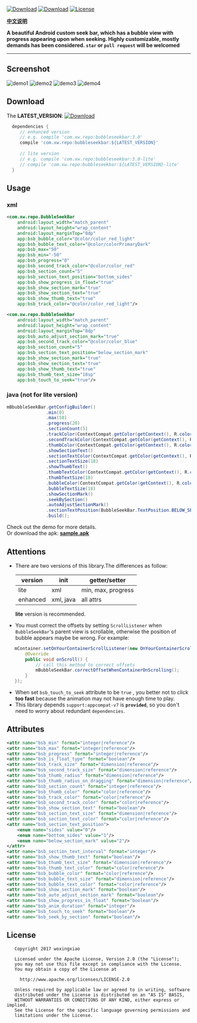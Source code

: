[![Download](https://api.bintray.com/packages/woxingxiao/maven/bubbleseekbar/images/download.svg?version=3.0)](https://bintray.com/woxingxiao/maven/bubbleseekbar/3.0/link)
[![Download](https://api.bintray.com/packages/woxingxiao/maven/bubbleseekbar/images/download.svg?version=3.0-lite)](https://bintray.com/woxingxiao/maven/bubbleseekbar/3.0-lite/link)
[![License](http://img.shields.io/badge/License-Apache%202.0-brightgreen.svg?style=flat)](https://opensource.org/licenses/Apache-2.0)

[**中文说明**](https://github.com/woxingxiao/BubbleSeekBar/blob/master/README_zh.md)

**A beautiful Android custom seek bar, which has a bubble view with progress appearing upon when seeking. Highly customizable, mostly demands has been considered. `star` or `pull request` will be welcomed**
****
## Screenshot
![demo1](https://github.com/woxingxiao/BubbleSeekBar/blob/master/screenshot/demo1.gif)
![demo2](https://github.com/woxingxiao/BubbleSeekBar/blob/master/screenshot/demo2.gif)
![demo3](https://github.com/woxingxiao/BubbleSeekBar/blob/master/screenshot/demo3.gif)
![demo4](https://github.com/woxingxiao/BubbleSeekBar/blob/master/screenshot/demo4.gif)

## Download
The **LATEST_VERSION**: [![Download](https://api.bintray.com/packages/woxingxiao/maven/bubbleseekbar/images/download.svg)](https://bintray.com/woxingxiao/maven/bubbleseekbar/_latestVersion)
```groovy
  dependencies {
     // enhanced version
     // e.g. compile 'com.xw.repo:bubbleseekbar:3.0'
     compile 'com.xw.repo:bubbleseekbar:${LATEST_VERSION}'
     
     // lite version
     // e.g. compile 'com.xw.repo:bubbleseekbar:3.0-lite'
     // compile 'com.xw.repo:bubbleseekbar:${LATEST_VERSION}-lite'
  }
```

## Usage  
### xml  
```xml
<com.xw.repo.BubbleSeekBar
    android:layout_width="match_parent"
    android:layout_height="wrap_content"
    android:layout_marginTop="8dp"
    app:bsb_bubble_color="@color/color_red_light"
    app:bsb_bubble_text_color="@color/colorPrimaryDark"
    app:bsb_max="50"
    app:bsb_min="-50"
    app:bsb_progress="0"
    app:bsb_second_track_color="@color/color_red"
    app:bsb_section_count="5"
    app:bsb_section_text_position="bottom_sides"
    app:bsb_show_progress_in_float="true"
    app:bsb_show_section_mark="true"
    app:bsb_show_section_text="true"
    app:bsb_show_thumb_text="true"
    app:bsb_track_color="@color/color_red_light"/>
```
```xml
<com.xw.repo.BubbleSeekBar
    android:layout_width="match_parent"
    android:layout_height="wrap_content"
    android:layout_marginTop="8dp"
    app:bsb_auto_adjust_section_mark="true"
    app:bsb_second_track_color="@color/color_blue"
    app:bsb_section_count="5"
    app:bsb_section_text_position="below_section_mark"
    app:bsb_show_section_mark="true"
    app:bsb_show_section_text="true"
    app:bsb_show_thumb_text="true"
    app:bsb_thumb_text_size="18sp"
    app:bsb_touch_to_seek="true"/>
```
### java (not for **lite** version)
```java
mBbubbleSeekBar.getConfigBuilder()
               .min(0)
               .max(50)
               .progress(20)
               .sectionCount(5)
               .trackColor(ContextCompat.getColor(getContext(), R.color.color_gray))
               .secondTrackColor(ContextCompat.getColor(getContext(), R.color.color_blue))
               .thumbColor(ContextCompat.getColor(getContext(), R.color.color_blue))
               .showSectionText()
               .sectionTextColor(ContextCompat.getColor(getContext(), R.color.colorPrimary))
               .sectionTextSize(18)
               .showThumbText()
               .thumbTextColor(ContextCompat.getColor(getContext(), R.color.color_red))
               .thumbTextSize(18)
               .bubbleColor(ContextCompat.getColor(getContext(), R.color.color_green))
               .bubbleTextSize(18)
               .showSectionMark()
               .seekBySection()
               .autoAdjustSectionMark()
               .sectionTextPosition(BubbleSeekBar.TextPosition.BELOW_SECTION_MARK)
               .build();
```
Check out the demo for more details.  
Or download the apk:
[**sample.apk**](https://github.com/woxingxiao/BubbleSeekBar/raw/master/apk/sample.apk)
## Attentions  
- There are two versions of this library.The differences as follow:  

  version | init | getter/setter
  -------- | ---|---
  lite|xml|min, max, progress
  enhanced|xml, java|all attrs

  **lite** version is recommended.

- You must correct the offsets by setting `ScrollListener` when `BubbleSeekBar`'s parent view is scrollable, otherwise the position of bubble appears maybe be wrong. For example:
```java
   mContainer.setOnYourContainerScrollListener(new OnYourContainerScrollListener() {
       @Override
       public void onScroll() {
           // call this method to correct offsets
           mBubbleSeekBar.correctOffsetWhenContainerOnScrolling();
       }
   });
```
- When set `bsb_touch_to_seek` attribute to be `true` , you better not to click **too fast** because the animation may not have enough time to play.
- This library depends `support:appcompat-v7` is **`provided`**, so you don't need to worry about redundant `dependencies`.

## Attributes  
```xml
<attr name="bsb_min" format="integer|reference"/>
<attr name="bsb_max" format="integer|reference"/>
<attr name="bsb_progress" format="integer|reference"/>
<attr name="bsb_is_float_type" format="boolean"/>
<attr name="bsb_track_size" format="dimension|reference"/>
<attr name="bsb_second_track_size" format="dimension|reference"/>
<attr name="bsb_thumb_radius" format="dimension|reference"/>
<attr name="bsb_thumb_radius_on_dragging" format="dimension|reference"/>
<attr name="bsb_section_count" format="integer|reference"/>
<attr name="bsb_thumb_color" format="color|reference"/>
<attr name="bsb_track_color" format="color|reference"/>
<attr name="bsb_second_track_color" format="color|reference"/>
<attr name="bsb_show_section_text" format="boolean"/>
<attr name="bsb_section_text_size" format="dimension|reference"/>
<attr name="bsb_section_text_color" format="color|reference"/>
<attr name="bsb_section_text_position">
    <enum name="sides" value="0"/>
    <enum name="bottom_sides" value="1"/>
    <enum name="below_section_mark" value="2"/>
</attr>
<attr name="bsb_section_text_interval" format="integer"/>
<attr name="bsb_show_thumb_text" format="boolean"/>
<attr name="bsb_thumb_text_size" format="dimension|reference"/>
<attr name="bsb_thumb_text_color" format="color|reference"/>
<attr name="bsb_bubble_color" format="color|reference"/>
<attr name="bsb_bubble_text_size" format="dimension|reference"/>
<attr name="bsb_bubble_text_color" format="color|reference"/>
<attr name="bsb_show_section_mark" format="boolean"/>
<attr name="bsb_auto_adjust_section_mark" format="boolean"/>
<attr name="bsb_show_progress_in_float" format="boolean"/>
<attr name="bsb_anim_duration" format="integer"/>
<attr name="bsb_touch_to_seek" format="boolean"/>
<attr name="bsb_seek_by_section" format="boolean"/>
```
## License
```
   Copyright 2017 woxingxiao

   Licensed under the Apache License, Version 2.0 (the "License");
   you may not use this file except in compliance with the License.
   You may obtain a copy of the License at

     http://www.apache.org/licenses/LICENSE-2.0

   Unless required by applicable law or agreed to in writing, software
   distributed under the License is distributed on an "AS IS" BASIS,
   WITHOUT WARRANTIES OR CONDITIONS OF ANY KIND, either express or implied.
   See the License for the specific language governing permissions and
   limitations under the License.
```
